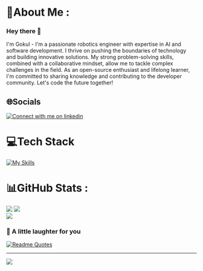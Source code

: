 # 💫About Me :
### Hey there 👋
I'm Gokul - I'm a passionate robotics engineer with expertise in AI and software development. I thrive on pushing the boundaries of technology and building innovative solutions. My strong problem-solving skills, combined with a collaborative mindset, allow me to tackle complex challenges in the field. As an open-source enthusiast and lifelong learner, I'm committed to sharing knowledge and contributing to the developer community. Let's code the future together!
## 🌐Socials
<div>
<a href="https://www.linkedin.com/in/g-o-k-u-l">
<img src="https://skillicons.dev/icons?i=linkedin&theme=dark" alt="Connect with me on linkedin" >
</a></div>


# 💻Tech Stack
[![My Skills](https://skillicons.dev/icons?i=c,cs,cpp,java,python,r,ros,matlab,linux,latex,nodejs,mysql,pytorch,tensorflow,arduino,raspberrypi&theme=dark&perline=17)](https://skillicons.dev)

# 📊GitHub Stats :

![](https://github-readme-stats-jet-eight-42.vercel.app/api?username=Gokulsrinivas98&theme=city_light&hide_border=false&include_all_commits=true&count_private=true&rank_icon=github&line_height=28)
![](https://github-readme-stats-gokulsrinivas98.vercel.app/api/top-langs/?username=Gokulsrinivas98&theme=city_light&hide_border=false&include_all_commits=true&count_private=true&layout=compact&langs_count=10&size_weight=0.5&count_weight=0.5&exclude_repo=github-readme-stats&hide=Makefile&card_width=400)<br/>
![](https://github-readme-streak-stats.herokuapp.com/?user=Gokulsrinivas98&theme=city_light&hide_border=false&card_width=1004)


### 🙊 A little laughter for you
[![Readme Quotes](https://dev-humor.vercel.app/api?type=horizontal&theme=dark)](https://github.com/piyushsuthar/github-readme-quotes)

---
[![](https://visitcount.itsvg.in/api?id=Gokulsrinivas98&icon=5&color=12)](https://visitcount.itsvg.in)
